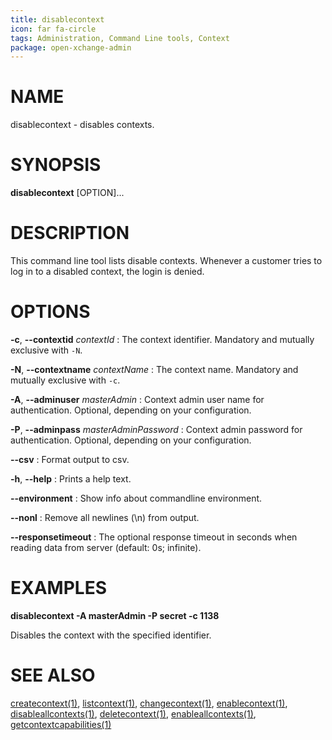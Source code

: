 ```yaml
---
title: disablecontext
icon: far fa-circle
tags: Administration, Command Line tools, Context
package: open-xchange-admin
---
```


# NAME

disablecontext - disables contexts.

# SYNOPSIS

**disablecontext** [OPTION]...

# DESCRIPTION

This command line tool lists disable contexts. Whenever a customer tries to log in to a disabled context, the login is denied.

# OPTIONS

**-c**, **--contextid** *contextId*
: The context identifier. Mandatory and mutually exclusive with `-N`.

**-N**, **--contextname** *contextName*
: The context name. Mandatory and mutually exclusive with `-c`.

**-A**, **--adminuser** *masterAdmin*
: Context admin user name for authentication. Optional, depending on your configuration.

**-P**, **--adminpass** *masterAdminPassword*
: Context admin password for authentication. Optional, depending on your configuration.

**--csv**
: Format output to csv.

**-h**, **--help**
: Prints a help text.

**--environment**
: Show info about commandline environment.

**--nonl**
: Remove all newlines (\\n) from output.

**--responsetimeout**
: The optional response timeout in seconds when reading data from server (default: 0s; infinite).

# EXAMPLES

**disablecontext -A masterAdmin -P secret -c 1138**

Disables the context with the specified identifier.

# SEE ALSO

[createcontext(1)](createcontext.html), [listcontext(1)](listcontext.html), [changecontext(1)](changecontext.html), [enablecontext(1)](enablecontext.html), [disableallcontexts(1)](disableallcontexts.html), [deletecontext(1)](deletecontext.html), [enableallcontexts(1)](enableallcontexts.html), [getcontextcapabilities(1)](getcontextcapabilities.html)